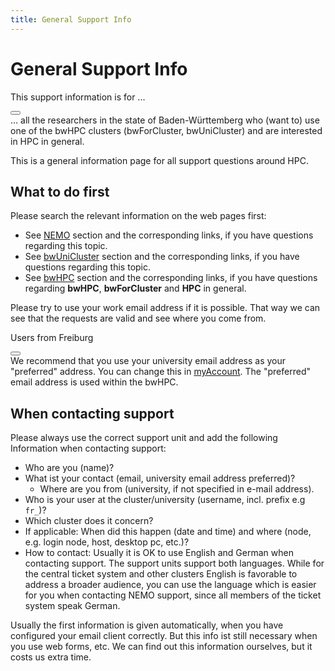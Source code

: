 ```yaml
---
title: General Support Info
---
```

# General Support Info

<article class="message is-warning">
  <div class="message-header">
    <p>This support information is for ...</p>
    <button class="delete" aria-label="delete"></button>
  </div>
  <div class="message-body">
    ... all the researchers in the state of Baden-Württemberg who (want to) use one of
    the bwHPC clusters (bwForCluster, bwUniCluster) and are interested in HPC in general.
  </div>
</article>

This is a general information page for all support questions around HPC.


## What to do first

Please search the relevant information on the web pages first:

- See [NEMO](/nemo/) section and the corresponding links, if you have questions regarding this topic.
- See [bwUniCluster](/bwunicluster/) section and the corresponding links, if you have questions regarding this topic.
- See [bwHPC](/bwhpc/) section and the corresponding links, if you have questions regarding **bwHPC**, **bwForCluster** and **HPC** in general.

Please try to use your work email address if it is possible. That way we can see that the requests are valid and see where you come from.
<article class="message is-info">
  <div class="message-header">
    <p>Users from Freiburg</p>
    <button class="delete" aria-label="delete"></button>
  </div>
  <div class="message-body">
    We recommend that you use your university email address as your "preferred" address.
    You can change this in <a href="https://myaccount.uni-freiburg.de/" target="_blank">myAccount</a>.
    The "preferred" email address is used within the bwHPC.
  </div>
</article>


## When contacting support

Please always use the correct support unit and add the following Information when contacting support:

- Who are you (name)?
- What ist your contact (email, university email address preferred)?
  - Where are you from (university, if not specified in e-mail address).
- Who is your user at the cluster/university (username, incl. prefix e.g `fr_`)?
- Which cluster does it concern?
- If applicable: When did this happen (date and time) and where (node, e.g. login node, host, desktop pc, etc.)?
- How to contact: Usually it is OK to use English and German when contacting support.
  The support units support both languages.
  While for the central ticket system and other clusters English is favorable to address a broader audience,
  you can use the language which is easier for you when contacting NEMO support,
  since all members of the ticket system speak German.

Usually the first information is given automatically, when you have configured your email client correctly.
But this info ist still necessary when you use web forms, etc.
We can find out this information ourselves, but it costs us extra time.
